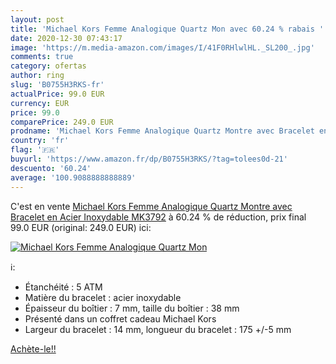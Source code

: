 ```yaml
---
layout: post
title: 'Michael Kors Femme Analogique Quartz Mon avec 60.24 % rabais '
date: 2020-12-30 07:43:17
image: 'https://m.media-amazon.com/images/I/41F0RHlwlHL._SL200_.jpg'
comments: true
category: ofertas
author: ring
slug: 'B0755H3RKS-fr'
actualPrice: 99.0 EUR
currency: EUR
price: 99.0
comparePrice: 249.0 EUR
prodname: 'Michael Kors Femme Analogique Quartz Montre avec Bracelet en Acier Inoxydable MK3792'
country: 'fr'
flag: '🇫🇷'
buyurl: 'https://www.amazon.fr/dp/B0755H3RKS/?tag=tolees0d-21'
descuento: '60.24'
average: '100.9088888888889'
---
```


C'est en vente [Michael Kors Femme Analogique Quartz Montre avec Bracelet en Acier Inoxydable MK3792](https://www.amazon.fr/dp/B0755H3RKS/?tag=tolees0d-21)  à  60.24 % de réduction, prix final  99.0 EUR (original: 249.0 EUR) ici:

[![Michael Kors Femme Analogique Quartz Mon](https://m.media-amazon.com/images/I/41F0RHlwlHL._SL200_.jpg)](https://www.amazon.fr/dp/B0755H3RKS/?tag=tolees0d-21)

ℹ️:

- Étanchéité : 5 ATM
- Matière du bracelet : acier inoxydable
- Épaisseur du boîtier : 7 mm, taille du boîtier : 38 mm
- Présenté dans un coffret cadeau Michael Kors
- Largeur du bracelet : 14 mm, longueur du bracelet : 175 +/-5 mm

[Achète-le!!](https://www.amazon.fr/dp/B0755H3RKS/?tag=tolees0d-21)
